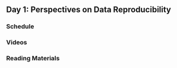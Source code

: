 
## Day 1: Perspectives on Data Reproducibility

### Schedule

### Videos

### Reading Materials 


